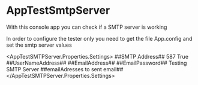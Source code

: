 # AppTestSmtpServer
With this console app you can check if a SMTP server is working

In order to configure the tester only you need to get the file App.config and set the smtp server values

<AppTestSMTPServer.Properties.Settings>
      <setting name="SmtpServer" serializeAs="String">
        <value>##SMTP Address##</value>
      </setting>
      <setting name="SmtpPort" serializeAs="String">
        <value>587</value>
      </setting>
      <setting name="SmtpSSL" serializeAs="String">
        <value>True</value>
      </setting>
      <setting name="SmtpUser" serializeAs="String">
        <value>##UserNameAddress##</value>
      </setting>
      <setting name="SmtpEmail" serializeAs="String">
        <value>##EmailAddress##</value>
      </setting>
      <setting name="SmtpPassword" serializeAs="String">
        <value>##EmailPassword##</value>
      </setting>
      <setting name="SmtpDisplayName" serializeAs="String">
        <value>Testing SMTP Server</value>
      </setting>
      <setting name="ToAddress" serializeAs="String">
        <value>##emailAdresses to sent email##</value>
      </setting>
    </AppTestSMTPServer.Properties.Settings>
    
    
